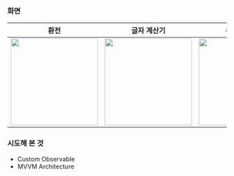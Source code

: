 ### 화면

|   환전  |   글자 계산기   |   유저 리스트   |
|  :-------------: |  :-------------: |  :-------------: |
| <img width=200 src="https://github.com/user-attachments/assets/f74fbba4-a6fa-4330-8dc0-1624a1e4942d"> | <img width=200 src="https://github.com/user-attachments/assets/95612e43-ceac-4ea6-a87e-dc7bbfa2a5cb"> | <img width=200 src="https://github.com/user-attachments/assets/06ead434-aacc-4d14-a036-5cf389011308"> |

### 시도해 본 것
- Custom Observable
- MVVM Architecture
